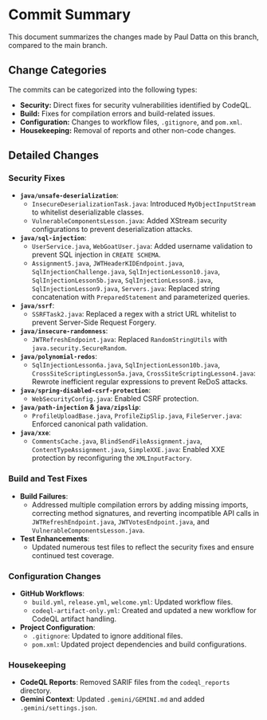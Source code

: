 # Commit Summary

This document summarizes the changes made by Paul Datta on this branch, compared to the main branch.

## Change Categories

The commits can be categorized into the following types:

*   **Security:** Direct fixes for security vulnerabilities identified by CodeQL.
*   **Build:** Fixes for compilation errors and build-related issues.
*   **Configuration:** Changes to workflow files, `.gitignore`, and `pom.xml`.
*   **Housekeeping:** Removal of reports and other non-code changes.

## Detailed Changes

### Security Fixes

*   **`java/unsafe-deserialization`**:
    *   `InsecureDeserializationTask.java`: Introduced `MyObjectInputStream` to whitelist deserializable classes.
    *   `VulnerableComponentsLesson.java`: Added XStream security configurations to prevent deserialization attacks.
*   **`java/sql-injection`**:
    *   `UserService.java`, `WebGoatUser.java`: Added username validation to prevent SQL injection in `CREATE SCHEMA`.
    *   `Assignment5.java`, `JWTHeaderKIDEndpoint.java`, `SqlInjectionChallenge.java`, `SqlInjectionLesson10.java`, `SqlInjectionLesson5b.java`, `SqlInjectionLesson8.java`, `SqlInjectionLesson9.java`, `Servers.java`: Replaced string concatenation with `PreparedStatement` and parameterized queries.
*   **`java/ssrf`**:
    *   `SSRFTask2.java`: Replaced a regex with a strict URL whitelist to prevent Server-Side Request Forgery.
*   **`java/insecure-randomness`**:
    *   `JWTRefreshEndpoint.java`: Replaced `RandomStringUtils` with `java.security.SecureRandom`.
*   **`java/polynomial-redos`**:
    *   `SqlInjectionLesson6a.java`, `SqlInjectionLesson10b.java`, `CrossSiteScriptingLesson5a.java`, `CrossSiteScriptingLesson4.java`: Rewrote inefficient regular expressions to prevent ReDoS attacks.
*   **`java/spring-disabled-csrf-protection`**:
    *   `WebSecurityConfig.java`: Enabled CSRF protection.
*   **`java/path-injection` & `java/zipslip`**:
    *   `ProfileUploadBase.java`, `ProfileZipSlip.java`, `FileServer.java`: Enforced canonical path validation.
*   **`java/xxe`**:
    *   `CommentsCache.java`, `BlindSendFileAssignment.java`, `ContentTypeAssignment.java`, `SimpleXXE.java`: Enabled XXE protection by reconfiguring the `XMLInputFactory`.

### Build and Test Fixes

*   **Build Failures**:
    *   Addressed multiple compilation errors by adding missing imports, correcting method signatures, and reverting incompatible API calls in `JWTRefreshEndpoint.java`, `JWTVotesEndpoint.java`, and `VulnerableComponentsLesson.java`.
*   **Test Enhancements**:
    *   Updated numerous test files to reflect the security fixes and ensure continued test coverage.

### Configuration Changes

*   **GitHub Workflows**:
    *   `build.yml`, `release.yml`, `welcome.yml`: Updated workflow files.
    *   `codeql-artifact-only.yml`: Created and updated a new workflow for CodeQL artifact handling.
*   **Project Configuration**:
    *   `.gitignore`: Updated to ignore additional files.
    *   `pom.xml`: Updated project dependencies and build configurations.

### Housekeeping

*   **CodeQL Reports**: Removed SARIF files from the `codeql_reports` directory.
*   **Gemini Context**: Updated `.gemini/GEMINI.md` and added `.gemini/settings.json`.